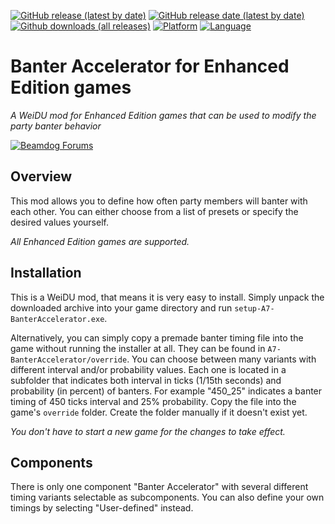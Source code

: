 [![GitHub release (latest by date)](https://img.shields.io/github/v/release/Argent77/A7-BanterAccelerator?color=darkred&include_prereleases&label=latest%20release)](https://GitHub.com/Argent77/A7-BanterAccelerator/releases/latest)
[![GitHub release date (latest by date)](https://img.shields.io/github/release-date/Argent77/A7-BanterAccelerator?color=gold)](https://GitHub.com/Argent77/A7-BanterAccelerator/releases/latest)
[![Github downloads (all releases)](https://img.shields.io/github/downloads/Argent77/A7-BanterAccelerator/total.svg?color=blueviolet)](https://GitHub.com/Argent77/A7-BanterAccelerator/releases)
[![Platform](https://img.shields.io/static/v1?label=platform&message=Windows%20%7C%20macOS%20%7C%20Linux%20%7C%20Project%20Infinity&color=informational)](https://GitHub.com/Argent77/A7-BanterAccelerator/releases/latest)
[![Language](https://img.shields.io/static/v1?label=language&message=English%20%7C%20French%20%7C%20German&color=limegreen)]()

# Banter Accelerator for Enhanced Edition games
*A WeiDU mod for Enhanced Edition games that can be used to modify the party banter behavior*

[![Beamdog Forums](https://img.shields.io/static/v1?label=Discussion&message=Beamdog%20Forums&color=444&labelColor=eee&style=flat)](https://forums.beamdog.com/discussion/64551)

## Overview

This mod allows you to define how often party members will banter with each other. You can either choose from a list of presets or specify the desired values yourself.

*All Enhanced Edition games are supported.*


## Installation

This is a WeiDU mod, that means it is very easy to install. Simply unpack the downloaded archive into your game directory and run `setup-A7-BanterAccelerator.exe`.

Alternatively, you can simply copy a premade banter timing file into the game without running the installer at all. They can be found in `A7-BanterAccelerator/override`. You can choose between many variants with different interval and/or probability values. Each one is located in a subfolder that indicates both interval in ticks (1/15th seconds) and probability (in percent) of banters. For example "450_25" indicates a banter timing of 450 ticks interval and 25% probability. Copy the file into the game's `override` folder. Create the folder manually if it doesn't exist yet.

*You don't have to start a new game for the changes to take effect.*


## Components

There is only one component "Banter Accelerator" with several different timing variants selectable as subcomponents. You can also define your own timings by selecting "User-defined" instead.
